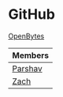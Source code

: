 #  GitHub

[OpenBytes](https://github.com/0xOpenBytes)

|Members|
|-------|
|[Parshav](https://github.com/parshav)|
|[Zach](https://github.com/0xLeif)|
